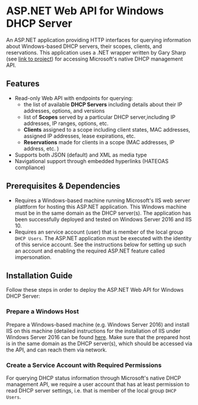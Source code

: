 # ASP.NET Web API for Windows DHCP Server
An ASP.NET application providing HTTP interfaces for querying information about Windows-based DHCP servers, their scopes, clients, and reservations.
This application uses a .NET wrapper written by Gary Sharp (see [link to project](https://github.com/garysharp/DhcpServerApi)) for accessing Microsoft's native DHCP management API.

## Features
- Read-only Web API with endpoints for querying:
  - the list of available **DHCP Servers** including details about their IP addresses, options, and versions 
  - list of **Scopes** served by a particular DHCP server,including IP addresses, IP ranges, options, etc.
  - **Clients** assigned to a scope including client states, MAC addresses, assigned IP addresses, lease expirations, etc.
  - **Reservations** made for clients in a scope (MAC addresses, IP address, etc. )
- Supports both JSON (default) and XML as media type
- Navigational support through embedded hyperlinks (HATEOAS compliance)

## Prerequisites & Dependencies
- Requires a Windows-based machine running Microsoft's IIS web server plattform for hosting this ASP.NET application. This Windows machine must be in the same domain as the DHCP server(s). The application has been successfully deployed and tested on Windows Server 2016 and IIS 10.
- Requires an service account (user) that is member of the local group `DHCP Users`. The ASP.NET application must be executed with the identity of this service account. See the instructions below for setting up such an account and enabling the required ASP.NET feature called impersonation.

## Installation Guide
Follow these steps in order to deploy the ASP.NET Web API for Windows DHCP Server:

### Prepare a Windows Host
Prepare a Windows-based machine (e.g. Windows Server 2016) and install IIS on this machine (detailed instructions for the installation of IIS under Windows Server 2016 can be found [here](https://www.rootusers.com/how-to-install-iis-in-windows-server-2016/). Make sure that the prepared host is in the same domain as the DHCP server(s), which should be accessed via the API, and can reach them via network.

### Create a Service Account with Required Permissions
For querying DHCP status information through Microsoft's native DHCP management API, we require a user account that has at least permission to read DHCP server settings, i.e. that is member of the local group `DHCP Users`.



